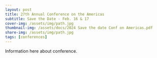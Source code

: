 ```yaml
---
layout: post
title: 27th Annual Conference on the Americas
subtitle: Save the Date - Feb. 16 & 17
cover-img: /assets/img/path.jpg
thumbnail-img: /assets/docs/2024 Save the date Conf on Americas.pdf
share-img: /assets/img/path.jpg
tags: [conferences]
---
```


Information here about conference.
